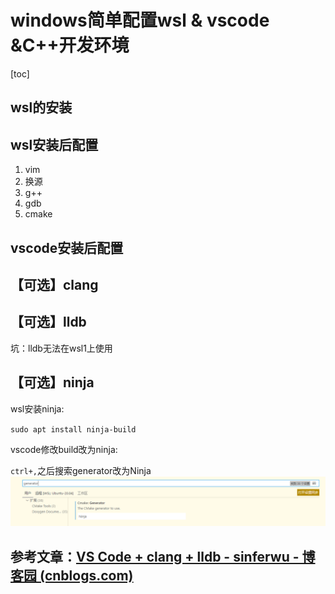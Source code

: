 # windows简单配置wsl & vscode &C++开发环境

[toc]

## wsl的安装

## wsl安装后配置

1. vim
2. 换源
3. g++
4. gdb
5. cmake

## vscode安装后配置

## 【可选】clang

## 【可选】lldb

坑：lldb无法在wsl1上使用

## 【可选】ninja

wsl安装ninja:

``sudo apt install ninja-build``

vscode修改build改为ninja:

`ctrl+,`之后搜索generator改为Ninja![1646545561557.png](image/environment/ninja.png)



## 参考文章：[VS Code + clang + lldb - sinferwu - 博客园 (cnblogs.com)](https://www.cnblogs.com/sinferwu/p/15353427.html)
